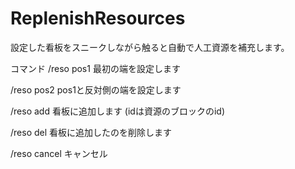 # ReplenishResources

設定した看板をスニークしながら触ると自動で人工資源を補充します。

コマンド
/reso pos1
最初の端を設定します

/reso pos2
pos1と反対側の端を設定します

/reso add <id>
看板に追加します
(idは資源のブロックのid)

/reso del
看板に追加したのを削除します

/reso cancel
キャンセル
